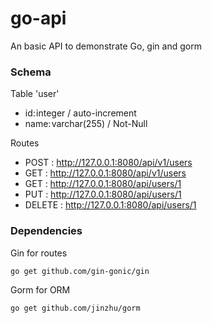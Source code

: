﻿# go-api

An basic API to demonstrate Go, gin and gorm

### Schema

Table 'user'
* id: integer / auto-increment
* name: varchar(255) / Not-Null

Routes
* POST : http://127.0.0.1:8080/api/v1/users
* GET : http://127.0.0.1:8080/api/v1/users
* GET : http://127.0.0.1:8080/api/users/1
* PUT : http://127.0.0.1:8080/api/users/1
* DELETE : http://127.0.0.1:8080/api/users/1

### Dependencies 

Gin for routes
```
go get github.com/gin-gonic/gin
```
Gorm for ORM
```
go get github.com/jinzhu/gorm
```
